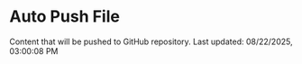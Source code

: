 # Auto Push File

Content that will be pushed to GitHub repository.
Last updated: 08/22/2025, 03:00:08 PM